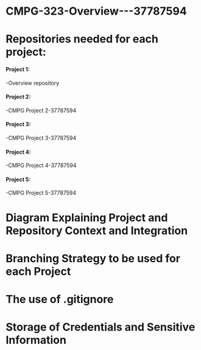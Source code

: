 # CMPG-323-Overview---37787594

# Repositories needed for each project:
#### Project 1: 
-Overview repository

#### Project 2:
-CMPG Project 2-37787594

#### Project 3:
-CMPG Project 3-37787594

#### Project 4:
-CMPG Project 4-37787594

#### Project 5:
-CMPG Project 5-37787594

# Diagram Explaining Project and Repository Context and Integration

# Branching Strategy to be used for each Project

# The use of .gitignore

# Storage of Credentials and Sensitive Information
